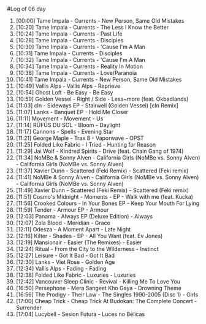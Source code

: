 #Log of 06 day

1. [00:00] Tame Impala - Currents - New Person, Same Old Mistakes
1. [10:20] Tame Impala - Currents - The Less I Know the Better
1. [10:24] Tame Impala - Currents - Past Life
1. [10:28] Tame Impala - Currents - Disciples
1. [10:30] Tame Impala - Currents - 'Cause I'm A Man
1. [10:31] Tame Impala - Currents - Disciples
1. [10:32] Tame Impala - Currents - 'Cause I'm A Man
1. [10:34] Tame Impala - Currents - Reality In Motion
1. [10:38] Tame Impala - Currents - Love/Paranoia
1. [10:41] Tame Impala - Currents - New Person, Same Old Mistakes
1. [10:49] Vallis Alps - Vallis Alps - Reprieve
1. [10:54] Ghost Loft - Be Easy - Be Easy
1. [10:59] Golden Vessel - Right / Side - Less~more (feat. Okbadlands)
1. [11:03] cln - Sideways EP - Stairwell (Golden Vessel) [cln Remix]
1. [11:07] Lanks - Banquet EP - Hold Me Closer
1. [11:11] Movement - Movement - Us
1. [11:14] RÜFÜS DU SOL - Bloom - Daylight
1. [11:17] Cannons - Spells - Evening Star
1. [11:21] George Maple - Trax 8 - Vaporwave - OPST
1. [11:25] Folded Like Fabric - I Tried - Hunting for Reason
1. [11:29] Jai Wolf - Kindred Spirits - Drive (feat. Chain Gang of 1974)
1. [11:34] NoMBe & Sonny Alven - California Girls (NoMBe vs. Sonny Alven) - California Girls (NoMBe vs. Sonny Alven)
1. [11:37] Xavier Dunn - Scattered (Feki Remix) - Scattered (Feki remix)
1. [11:41] NoMBe & Sonny Alven - California Girls (NoMBe vs. Sonny Alven) - California Girls (NoMBe vs. Sonny Alven)
1. [11:49] Xavier Dunn - Scattered (Feki Remix) - Scattered (Feki remix)
1. [11:51] Cosmo's Midnight - Moments - EP - Walk with me (feat. Kucka)
1. [11:56] Crooked Colours - In Your Bones EP - Keep Your Mouth For Lying
1. [11:59] Tender - Armour EP - Armour
1. [12:03] Panama - Always EP (Deluxe Edition) - Always
1. [12:07] Zola Blood - Meridian - Grace
1. [12:11] Odesza - A Moment Apart - Late Night
1. [12:16] Kilter - Shades - EP - All You Want (feat. Ev Jones)
1. [12:19] Mansionair - Easier (The Remixes) - Easier
1. [12:24] Ritual - From the City to the Wilderness - Instinct
1. [12:27] Leisure - Got It Bad - Got It Bad
1. [12:30] Lanks - Viet Rose - Golden Age
1. [12:34] Vallis Alps - Fading - Fading
1. [12:38] Folded Like Fabric - Luxuries - Luxuries
1. [12:42] Vancouver Sleep Clinic - Revival - Killing Me To Love You
1. [16:50] Persephone - Mera Sangeet Kho Gaya - Drowning Theme
1. [16:56] The Prodigy - Their Law - The Singles 1990-2005 (Disc 1) - Girls
1. [17:00] Cheap Trick - Cheap Trick At Budokan: The Complete Concert - Surrender
1. [17:04] Lucybell - Sesion Futura - Luces no Bélicas
